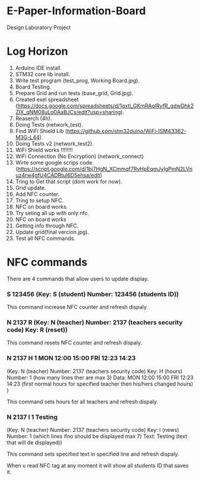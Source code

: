 # E-Paper-Information-Board
Design Laboratory Project

# Log Horizon

1. Arduino IDE install.
2. STM32 core lib install.
3. Write test program (test_prog, Working Board.jpg).
4. Board Testing.
5. Prepare Grid and run tests (base_grid, Grid.jpg).
6. Created exel spreadsheet (https://docs.google.com/spreadsheets/d/1gxtl_GKmRAolRyfR_gdwDhk2ZIX_qNM08uLq0AaBJCs/edit?usp=sharing).
7. Reaserch (4h).
8. Doing Tests (network_test).
9. Find WiFi Shield Lib (https://github.com/stm32duino/WiFi-ISM43362-M3G-L44).
10. Doing Tests v2 (network_test2).
11. WiFi Shield works !!!!!!!!
12. WiFi Connection (No Encryption) (network_connect)
13. Wirte some google scrips code (https://script.google.com/d/1bj7HgN_XCmmqf7RyHpEqmJyIgPmN2LVnuz4rw4gfU4CADRtul6D5ehsa/edit)
14. Tring to Get that script (dont work for now).
15. Grid update.
16. Add NFC counter.
17. Tring to setup NFC.
18. NFC on board works.
19. Try seting all up with only nfc.
20. NFC on board works 
21. Getting info through NFC.
22. Update grid(final vercion.jpg).
23. Test all NFC commands.

# NFC commands

There are 4 commands that allow users to update display.

### S 123456 (Key: S (student) Number: 123456 (students ID))

This command increase NFC counter and refresh dispaly.

### N 2137 R (Key: N (teacher) Number: 2137 (teachers security code) Key: R (reset))

This command resets NFC counter and refresh dispaly.

### N 2137 H 1 MON 12:00 15:00 FRI 12:23 14:23 

(Key: N (teacher) Number: 2137 (teachers security code) Key: H (hours) Number: 1 (how many lines ther are max 3) Data: MON 12:00 15:00 FRI 12:23 14:23 (first normal hours for specified teacher then his/hers changed hours) )

This command sets hours for all teachers and refresh dispaly.

### N 2137 I 1 Testing

(Key: N (teacher) Number: 2137 (teachers security code) Key: I (news) Number: 1 (which lines ifno should be displayed max 7) 
Text: Testing (text that will de displayed))

This command sets specified text in specified line and refresh dispaly.

When u read NFC tag at any moment it will show all students ID that saves it.
